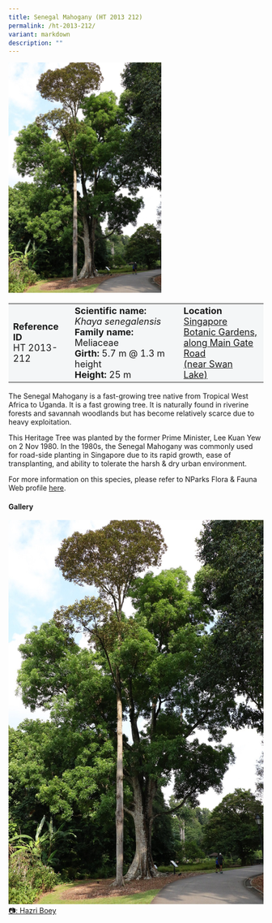 ```yaml
---
title: Senegal Mahogany (HT 2013 212)
permalink: /ht-2013-212/
variant: markdown
description: ""
---
```

<div class="isomer-image-wrapper">
<img style="width: 60%" src="/images/Heritage_trees_photos/khasen_ht2013-212_habit.jpg"> 
</div><table style="minWidth: 100px; font-size: 18px; background: #F4F6F7">
<tbody><tr>
<td rowspan="1" colspan="1">
<strong>Reference ID</strong>
<br>HT&nbsp;2013-212
</td>
<td rowspan="1" colspan="1">
<strong>Scientific name:</strong> <em>Khaya senegalensis</em> 
<br><strong>Family name:</strong> Meliaceae
<br><strong>Girth:</strong> 5.7 m @ 1.3 m height
<br><strong>Height: </strong>25 m
</td>
<td rowspan="1" colspan="1">
<strong>Location</strong><a href="https://www.onemap.gov.sg/?lat=1.3070900000033954&amp;lng=103.8166899999972">
<br>Singapore Botanic Gardens,<br>along Main Gate Road<br>(near Swan Lake)</a>
</td>
</tr>
</tbody></table>
<p>The Senegal Mahogany is a fast-growing tree native from Tropical West Africa to Uganda. It is a fast growing tree. It is naturally found in riverine forests and savannah woodlands but has become relatively scarce due to heavy exploitation.</p>
  
<p>This Heritage Tree was planted by the former Prime Minister, Lee Kuan Yew on 2 Nov 1980. In the 1980s, the Senegal Mahogany was commonly used for road-side planting in Singapore due to its rapid growth, ease of transplanting, and ability to tolerate the harsh &amp; dry urban environment.</p>
	
<p>For more information on this species, please refer to NParks Flora &amp; Fauna Web profile <a href="https://www.nparks.gov.sg/florafaunaweb/flora/2/9/2979">here</a>.</p>

<h4><b>Gallery</b></h4>
<div class="isomer-card-grid">
<a href="/images/Heritage_trees_photos/khasen_ht2013-212_habit.jpg" class="isomer-card">
<div class="isomer-card-image">
<div class="isomer-image-wrapper"><img src="/images/Heritage_trees_photos/khasen_ht2013-212_habit.jpg"></div></div>
<div class="isomer-card-body"><div class="isomer-card-description">📷: Hazri Boey</div></div></a><br></div>